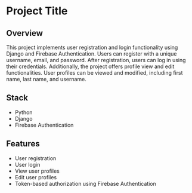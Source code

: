 # Project Title

## Overview

This project implements user registration and login functionality using Django and Firebase Authentication. Users can register with a unique username, email, and password. After registration, users can log in using their credentials. Additionally, the project offers profile view and edit functionalities. User profiles can be viewed and modified, including first name, last name, and username.

## Stack

- Python
- Django
- Firebase Authentication

## Features

- User registration
- User login
- View user profiles
- Edit user profiles
- Token-based authorization using Firebase Authentication